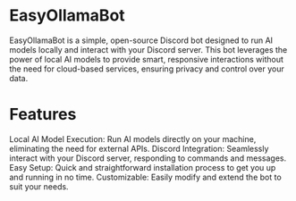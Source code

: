 # EasyOllamaBot
EasyOllamaBot is a simple, open-source Discord bot designed to run AI models locally and interact with your Discord server. This bot leverages the power of local AI models to provide smart, responsive interactions without the need for cloud-based services, ensuring privacy and control over your data.




# Features


Local AI Model Execution: Run AI models directly on your machine, eliminating the need for external APIs.
Discord Integration: Seamlessly interact with your Discord server, responding to commands and messages.
Easy Setup: Quick and straightforward installation process to get you up and running in no time.
Customizable: Easily modify and extend the bot to suit your needs.

